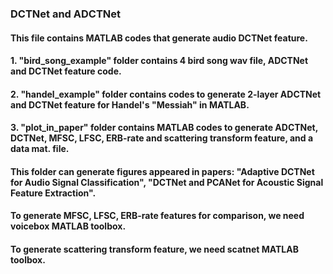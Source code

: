 ### DCTNet and ADCTNet
#### This file contains MATLAB codes that generate audio DCTNet feature. 
#### 1. "bird_song_example" folder contains 4 bird song wav file, ADCTNet and DCTNet feature code.
#### 2. "handel_example" folder contains codes to generate 2-layer ADCTNet and DCTNet feature for Handel's "Messiah" in MATLAB.
#### 3. "plot_in_paper" folder contains MATLAB codes to generate ADCTNet, DCTNet, MFSC, LFSC, ERB-rate and scattering transform feature, and a data mat. file. 
#### This folder can generate figures appeared in papers: "Adaptive DCTNet for Audio Signal Classification", "DCTNet and PCANet for Acoustic Signal Feature Extraction".
#### To generate MFSC, LFSC, ERB-rate features for comparison, we need voicebox MATLAB toolbox. 
#### To generate scattering transform feature, we need scatnet MATLAB toolbox. 
